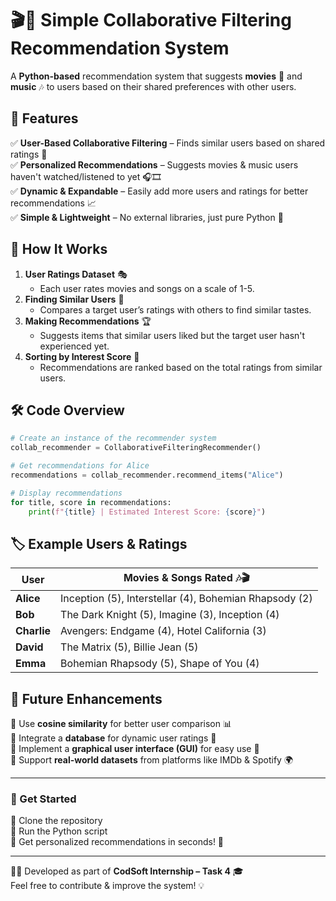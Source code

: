 # 🎬🎵 Simple Collaborative Filtering Recommendation System  

A **Python-based** recommendation system that suggests **movies** 🎥 and **music** 🎶 to users based on their shared preferences with other users.  

## 🚀 Features  
✅ **User-Based Collaborative Filtering** – Finds similar users based on shared ratings 👫  
✅ **Personalized Recommendations** – Suggests movies & music users haven't watched/listened to yet 🎧🎞️  
✅ **Dynamic & Expandable** – Easily add more users and ratings for better recommendations 📈  
✅ **Simple & Lightweight** – No external libraries, just pure Python 🐍  

## 📌 How It Works  
1. **User Ratings Dataset** 🎭  
   - Each user rates movies and songs on a scale of 1-5.  
2. **Finding Similar Users** 🤝  
   - Compares a target user’s ratings with others to find similar tastes.  
3. **Making Recommendations** 🏆  
   - Suggests items that similar users liked but the target user hasn't experienced yet.  
4. **Sorting by Interest Score** 🔢  
   - Recommendations are ranked based on the total ratings from similar users.  

## 🛠️ Code Overview  
```python
# Create an instance of the recommender system
collab_recommender = CollaborativeFilteringRecommender()

# Get recommendations for Alice
recommendations = collab_recommender.recommend_items("Alice")

# Display recommendations
for title, score in recommendations:
    print(f"{title} | Estimated Interest Score: {score}")
```

## 🏷️ Example Users & Ratings  
| User    | Movies & Songs Rated 🎶🎬 |
|---------|---------------------------|
| **Alice**   | Inception (5), Interstellar (4), Bohemian Rhapsody (2) |
| **Bob**     | The Dark Knight (5), Imagine (3), Inception (4) |
| **Charlie** | Avengers: Endgame (4), Hotel California (3) |
| **David**   | The Matrix (5), Billie Jean (5) |
| **Emma**    | Bohemian Rhapsody (5), Shape of You (4) |

## 📢 Future Enhancements  
🔹 Use **cosine similarity** for better user comparison 📊  
🔹 Integrate a **database** for dynamic user ratings 💾  
🔹 Implement a **graphical user interface (GUI)** for easy use 🎨  
🔹 Support **real-world datasets** from platforms like IMDb & Spotify 🌍  

---

### 🎯 Get Started  
🔹 Clone the repository  
🔹 Run the Python script  
🔹 Get personalized recommendations in seconds! 🚀  

---

👨‍💻 Developed as part of **CodSoft Internship – Task 4** 🎓  
Feel free to contribute & improve the system! 💡  
